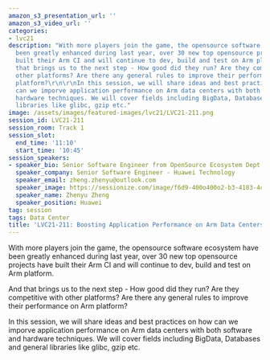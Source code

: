 ```yaml
---
amazon_s3_presentation_url: ''
amazon_s3_video_url: ''
categories:
- lvc21
description: "With more players join the game, the opensource software ecosystem have
  been greatly enhanced during last year, over 30 new top opensource projects have
  built their Arm CI and will continue to dev, build and test on Arm platform. \r\n\r\nAnd
  that brings us to the next step - How good did they run? Are they competitive with
  other platforms? Are there any general rules to improve their performance on Arm
  platform?\r\n\r\nIn this session, we will share ideas and best practices on how
  can we imporve application performance on Arm data centers with both software and
  hardware techniques. We will cover fields including BigData, Databases and general
  libraries like glibc, gzip etc."
image: /assets/images/featured-images/lvc21/LVC21-211.png
session_id: LVC21-211
session_room: Track 1
session_slot:
  end_time: '11:10'
  start_time: '10:45'
session_speakers:
- speaker_bio: Senior Software Engineer from OpenSource Ecosystem Dept. Huawei Technology
  speaker_company: Senior Software Engineer - Huawei Technology
  speaker_email: zheng.zhenyu@outlook.com
  speaker_image: https://sessionize.com/image/f6d9-400o400o2-b3-4183-4c9f-a6a9-15872ab77f1d.c98e174b-486b-4d8e-91ea-b46c27a1d4ac.jpg
  speaker_name: Zhenyu Zheng
  speaker_position: Huawei
tag: session
tags: Data Center
title: 'LVC21-211: Boosting Application Performance on Arm Data Centers'
---
```


With more players join the game, the opensource software ecosystem have been greatly enhanced during last year, over 30 new top opensource projects have built their Arm CI and will continue to dev, build and test on Arm platform. 

And that brings us to the next step - How good did they run? Are they competitive with other platforms? Are there any general rules to improve their performance on Arm platform?

In this session, we will share ideas and best practices on how can we imporve application performance on Arm data centers with both software and hardware techniques. We will cover fields including BigData, Databases and general libraries like glibc, gzip etc.